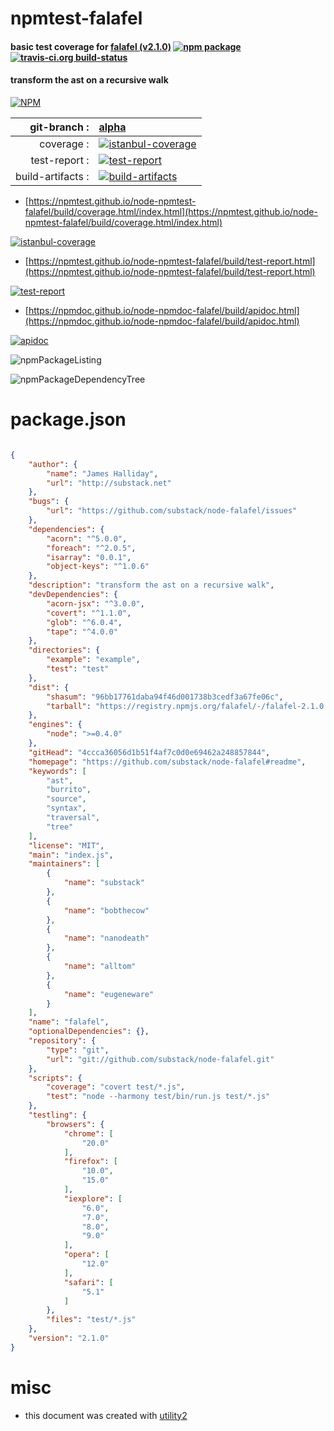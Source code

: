 # npmtest-falafel

#### basic test coverage for  [falafel (v2.1.0)](https://github.com/substack/node-falafel#readme)  [![npm package](https://img.shields.io/npm/v/npmtest-falafel.svg?style=flat-square)](https://www.npmjs.org/package/npmtest-falafel) [![travis-ci.org build-status](https://api.travis-ci.org/npmtest/node-npmtest-falafel.svg)](https://travis-ci.org/npmtest/node-npmtest-falafel)

#### transform the ast on a recursive walk

[![NPM](https://nodei.co/npm/falafel.png?downloads=true&downloadRank=true&stars=true)](https://www.npmjs.com/package/falafel)

| git-branch : | [alpha](https://github.com/npmtest/node-npmtest-falafel/tree/alpha)|
|--:|:--|
| coverage : | [![istanbul-coverage](https://npmtest.github.io/node-npmtest-falafel/build/coverage.badge.svg)](https://npmtest.github.io/node-npmtest-falafel/build/coverage.html/index.html)|
| test-report : | [![test-report](https://npmtest.github.io/node-npmtest-falafel/build/test-report.badge.svg)](https://npmtest.github.io/node-npmtest-falafel/build/test-report.html)|
| build-artifacts : | [![build-artifacts](https://npmtest.github.io/node-npmtest-falafel/glyphicons_144_folder_open.png)](https://github.com/npmtest/node-npmtest-falafel/tree/gh-pages/build)|

- [https://npmtest.github.io/node-npmtest-falafel/build/coverage.html/index.html](https://npmtest.github.io/node-npmtest-falafel/build/coverage.html/index.html)

[![istanbul-coverage](https://npmtest.github.io/node-npmtest-falafel/build/screenCapture.buildCi.browser.%252Ftmp%252Fbuild%252Fcoverage.lib.html.png)](https://npmtest.github.io/node-npmtest-falafel/build/coverage.html/index.html)

- [https://npmtest.github.io/node-npmtest-falafel/build/test-report.html](https://npmtest.github.io/node-npmtest-falafel/build/test-report.html)

[![test-report](https://npmtest.github.io/node-npmtest-falafel/build/screenCapture.buildCi.browser.%252Ftmp%252Fbuild%252Ftest-report.html.png)](https://npmtest.github.io/node-npmtest-falafel/build/test-report.html)

- [https://npmdoc.github.io/node-npmdoc-falafel/build/apidoc.html](https://npmdoc.github.io/node-npmdoc-falafel/build/apidoc.html)

[![apidoc](https://npmdoc.github.io/node-npmdoc-falafel/build/screenCapture.buildCi.browser.%252Ftmp%252Fbuild%252Fapidoc.html.png)](https://npmdoc.github.io/node-npmdoc-falafel/build/apidoc.html)

![npmPackageListing](https://npmtest.github.io/node-npmtest-falafel/build/screenCapture.npmPackageListing.svg)

![npmPackageDependencyTree](https://npmtest.github.io/node-npmtest-falafel/build/screenCapture.npmPackageDependencyTree.svg)



# package.json

```json

{
    "author": {
        "name": "James Halliday",
        "url": "http://substack.net"
    },
    "bugs": {
        "url": "https://github.com/substack/node-falafel/issues"
    },
    "dependencies": {
        "acorn": "^5.0.0",
        "foreach": "^2.0.5",
        "isarray": "0.0.1",
        "object-keys": "^1.0.6"
    },
    "description": "transform the ast on a recursive walk",
    "devDependencies": {
        "acorn-jsx": "^3.0.0",
        "covert": "^1.1.0",
        "glob": "^6.0.4",
        "tape": "^4.0.0"
    },
    "directories": {
        "example": "example",
        "test": "test"
    },
    "dist": {
        "shasum": "96bb17761daba94f46d001738b3cedf3a67fe06c",
        "tarball": "https://registry.npmjs.org/falafel/-/falafel-2.1.0.tgz"
    },
    "engines": {
        "node": ">=0.4.0"
    },
    "gitHead": "4ccca36056d1b51f4af7c0d0e69462a248857844",
    "homepage": "https://github.com/substack/node-falafel#readme",
    "keywords": [
        "ast",
        "burrito",
        "source",
        "syntax",
        "traversal",
        "tree"
    ],
    "license": "MIT",
    "main": "index.js",
    "maintainers": [
        {
            "name": "substack"
        },
        {
            "name": "bobthecow"
        },
        {
            "name": "nanodeath"
        },
        {
            "name": "alltom"
        },
        {
            "name": "eugeneware"
        }
    ],
    "name": "falafel",
    "optionalDependencies": {},
    "repository": {
        "type": "git",
        "url": "git://github.com/substack/node-falafel.git"
    },
    "scripts": {
        "coverage": "covert test/*.js",
        "test": "node --harmony test/bin/run.js test/*.js"
    },
    "testling": {
        "browsers": {
            "chrome": [
                "20.0"
            ],
            "firefox": [
                "10.0",
                "15.0"
            ],
            "iexplore": [
                "6.0",
                "7.0",
                "8.0",
                "9.0"
            ],
            "opera": [
                "12.0"
            ],
            "safari": [
                "5.1"
            ]
        },
        "files": "test/*.js"
    },
    "version": "2.1.0"
}
```



# misc
- this document was created with [utility2](https://github.com/kaizhu256/node-utility2)
